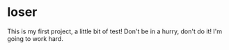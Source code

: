 # loser
This is my first project, a little bit of test!   Don't be in a hurry, don't do it!    I'm going to work hard.
